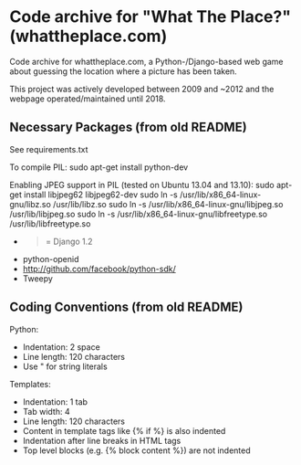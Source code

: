 # Code archive for "What The Place?" (whattheplace.com)

Code archive for whattheplace.com, a Python-/Django-based web game about guessing the location where a picture has been taken.

This project was actively developed between 2009 and ~2012 and the webpage operated/maintained until 2018.

## Necessary Packages (from old README)

See requirements.txt

To compile PIL:
sudo apt-get install python-dev

Enabling JPEG support in PIL (tested on Ubuntu 13.04 and 13.10):
sudo apt-get install libjpeg62 libjpeg62-dev
sudo ln -s /usr/lib/x86_64-linux-gnu/libz.so /usr/lib/libz.so
sudo ln -s /usr/lib/x86_64-linux-gnu/libjpeg.so /usr/lib/libjpeg.so
sudo ln -s /usr/lib/x86_64-linux-gnu/libfreetype.so /usr/lib/libfreetype.so

- >= Django 1.2
- python-openid
- http://github.com/facebook/python-sdk/
- Tweepy

## Coding Conventions (from old README)

Python:
- Indentation: 2 space
- Line length: 120 characters
- Use " for string literals

Templates:
- Indentation: 1 tab
- Tab width: 4
- Line length: 120 characters
- Content in template tags like {% if %} is also indented
- Indentation after line breaks in HTML tags
- Top level blocks (e.g. {% block content %}) are not indented
